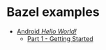 # Bazel examples

- [Android _Hello World!_](android-hello-world)
    - [Part 1 - Getting Started](android-hello-world/part1)